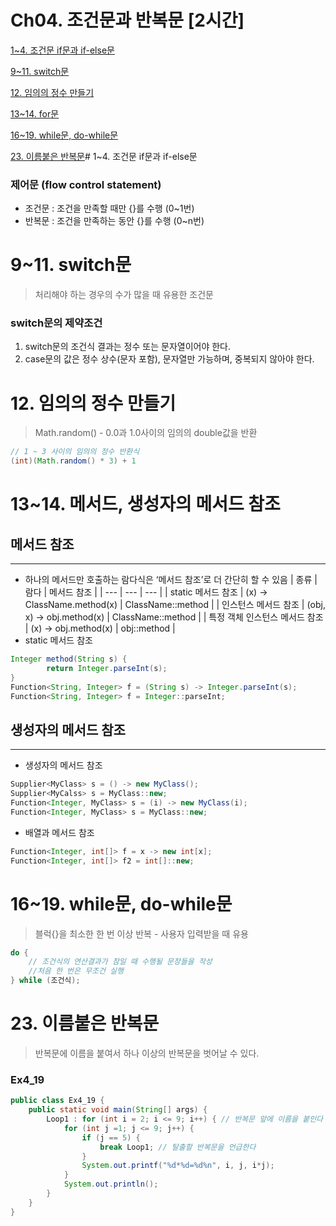 # Ch04. 조건문과 반복문 [2시간]

[1~4. 조건문 if문과 if-else문](1~4%20%E1%84%8C%E1%85%A9%E1%84%80%E1%85%A5%E1%86%AB%E1%84%86%E1%85%AE%E1%86%AB%20if%E1%84%86%E1%85%AE%E1%86%AB%E1%84%80%E1%85%AA%20if-else%E1%84%86%E1%85%AE%E1%86%AB%2060d860837787460bac1ff58a811c995a.md)

[9~11. switch문](9~11%20switch%E1%84%86%E1%85%AE%E1%86%AB%204ea1a2a6d24e487187d694b266d07c0b.md)

[12. 임의의 정수 만들기](12%20%E1%84%8B%E1%85%B5%E1%86%B7%E1%84%8B%E1%85%B4%E1%84%8B%E1%85%B4%20%E1%84%8C%E1%85%A5%E1%86%BC%E1%84%89%E1%85%AE%20%E1%84%86%E1%85%A1%E1%86%AB%E1%84%83%E1%85%B3%E1%86%AF%E1%84%80%E1%85%B5%200dc183ff3ae243edaa2f06c85c70d330.md)

[13~14. for문](13~14%20for%E1%84%86%E1%85%AE%E1%86%AB%2007bb32412bad460e8cca95ff18f2e891.md)

[16~19. while문, do-while문](16~19%20while%E1%84%86%E1%85%AE%E1%86%AB,%20do-while%E1%84%86%E1%85%AE%E1%86%AB%20393669c2c8884e5988d366d221a70b2f.md)

[23. 이름붙은 반복문](23%20%E1%84%8B%E1%85%B5%E1%84%85%E1%85%B3%E1%86%B7%E1%84%87%E1%85%AE%E1%87%80%E1%84%8B%E1%85%B3%E1%86%AB%20%E1%84%87%E1%85%A1%E1%86%AB%E1%84%87%E1%85%A9%E1%86%A8%E1%84%86%E1%85%AE%E1%86%AB%203a47e04d4eed4608a5208b5f5ff3ad83.md)# 1~4. 조건문 if문과 if-else문
### 제어문 (flow control statement)
- 조건문 : 조건을 만족할 때만 {}를 수행 (0~1번)
- 반복문 : 조건을 만족하는 동안 {}를 수행 (0~n번)

# 9~11. switch문
> 처리해야 하는 경우의 수가 많을 때 유용한 조건문
> 
### switch문의 제약조건
1. switch문의 조건식 결과는 정수 또는 문자열이어야 한다.
2. case문의 값은 정수 상수(문자 포함), 문자열만 가능하며, 중복되지 않아야 한다.

# 12. 임의의 정수 만들기
> Math.random() - 0.0과 1.0사이의 임의의 double값을 반환
> 
```java
// 1 ~ 3 사이의 임의의 정수 반환식
(int)(Math.random() * 3) + 1
```

# 13~14. 메서드, 생성자의 메서드 참조

## 메서드 참조
---
- 하나의 메서드만 호출하는 람다식은 ‘메서드 참조’로 더 간단히 할 수 있음
| 종류 | 람다 | 메서드 참조 |
| --- | --- | --- |
| static 메서드 참조 | (x) → ClassName.method(x) | ClassName::method |
| 인스턴스 메서드 참조 | (obj, x) → obj.method(x) | ClassName::method |
| 특정 객체 인스턴스 메서드 참조 | (x) → obj.method(x) | obj::method |
- static 메서드 참조
```java
Integer method(String s) {
		return Integer.parseInt(s);
}
Function<String, Integer> f = (String s) -> Integer.parseInt(s);
Function<String, Integer> f = Integer::parseInt;
```

## 생성자의 메서드 참조
---
- 생성자의 메서드 참조
```java
Supplier<MyClass> s = () -> new MyClass();
Supplier<MyCalss> s = MyClass::new;
Function<Integer, MyClass> s = (i) -> new MyClass(i);
Function<Integer, MyClass> s = MyClass::new;
```
- 배열과 메서드 참조
```java
Function<Integer, int[]> f = x -> new int[x];
Function<Integer, int[]> f2 = int[]::new;
```

# 16~19. while문, do-while문
> 블럭{}을 최소한 한 번 이상 반복 - 사용자 입력받을 때 유용
> 
```java
do {
	// 조건식의 연산결과가 참일 때 수행될 문장들을 작성
	//처음 한 번은 무조건 실행
} while (조건식);
```

# 23. 이름붙은 반복문
> 반복문에 이름을 붙여서 하나 이상의 반복문을 벗어날 수 있다.
> 
### Ex4_19
```java
public class Ex4_19 {
	public static void main(String[] args) {
		Loop1 : for (int i = 2; i <= 9; i++) { // 반복문 앞에 이름을 붙인다
			for (int j =1; j <= 9; j++) {
				if (j == 5) {
					break Loop1; // 탈출할 반복문을 언급한다
				}
				System.out.printf("%d*%d=%d%n", i, j, i*j);
			}
			System.out.println();
		}
	}
}
```

